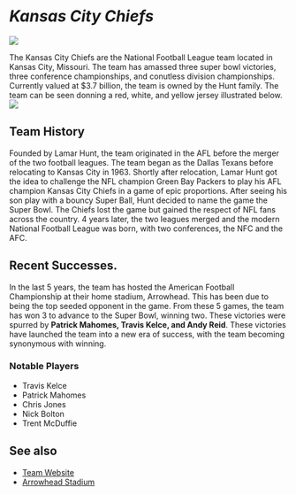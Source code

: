 # *Kansas City Chiefs*
![](https://external-content.duckduckgo.com/iu/?u=https%3A%2F%2Ftse3.mm.bing.net%2Fth%3Fid%3DOIF.15DqR9plm0fz2Gdy%252fmn6dw%26pid%3DApi&f=1&ipt=f1d8cb9604872d54f847ebaae62bb58dfd7b46357f790335f299bcaa5d724b9b&ipo=images)

The Kansas City Chiefs are the National Football League team located in Kansas City, Missouri. The team has amassed three super bowl victories, three conference championships, and conutless division championships. Currently valued at $3.7 billion, the team is owned by the Hunt family. The team can be seen donning a red, white, and yellow jersey illustrated below.
![](https://upload.wikimedia.org/wikipedia/commons/thumb/7/73/Uniform_Set_of_the_Kansas_City_Chiefs.svg/550px-Uniform_Set_of_the_Kansas_City_Chiefs.svg.png)

## Team History
Founded by Lamar Hunt, the team originated in the AFL before the merger of the two football leagues. The team began as the Dallas Texans before relocating to Kansas City in 1963. Shortly after relocation, Lamar Hunt got the idea to challenge the NFL champion Green Bay Packers to play his AFL champion Kansas City Chiefs in a game of epic proportions. After seeing his son play with a bouncy Super Ball, Hunt decided to name the game the Super Bowl. The Chiefs lost the game but gained the respect of NFL fans across the country. 4 years later, the two leagues merged and the modern National Football League was born, with two conferences, the NFC and the AFC.

## Recent Successes.
In the last 5 years, the team has hosted the American Football Championship at their home stadium, Arrowhead. This has been due to being the top seeded opponent in the game. From these 5 games, the team has won 3 to advance to the Super Bowl, winning two. These victories were spurred by **Patrick Mahomes, Travis Kelce, and Andy Reid**. These victories have launched the team into a new era of success, with the team becoming synonymous with winning.


### Notable Players
- Travis Kelce
- Patrick Mahomes
- Chris Jones
- Nick Bolton
- Trent McDuffie

## See also
- [Team Website](https://www.chiefs.com/)
- [Arrowhead Stadium](https://en.wikipedia.org/wiki/Arrowhead_Stadium)
